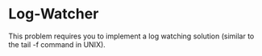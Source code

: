 # Log-Watcher
This problem requires you to implement a log watching solution (similar to the tail -f command in UNIX).
